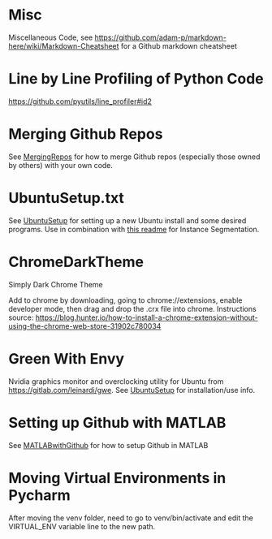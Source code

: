 # Misc
Miscellaneous Code, see https://github.com/adam-p/markdown-here/wiki/Markdown-Cheatsheet for a Github markdown cheatsheet 

# Line by Line Profiling of Python Code
https://github.com/pyutils/line_profiler#id2

# Merging Github Repos
See [MergingRepos](MergingRepos.MD) for how to merge Github repos (especially those owned by others) with your own code.

# UbuntuSetup.txt
See [UbuntuSetup](UbuntuSetup.MD) for setting up a new Ubuntu install and some desired programs. Use in combination with [this readme](https://github.com/BraunPenguin/InstanceSegmentation-Detectron2/Readme.MD) for Instance Segmentation.

# ChromeDarkTheme
Simply Dark Chrome Theme

Add to chrome by downloading, going to chrome://extensions, enable developer mode, then drag and drop the .crx file into chrome. Instructions source: https://blog.hunter.io/how-to-install-a-chrome-extension-without-using-the-chrome-web-store-31902c780034

# Green With Envy
Nvidia graphics monitor and overclocking utility for Ubuntu from https://gitlab.com/leinardi/gwe. See [UbuntuSetup](UbuntuSetup.MD) for installation/use info.

# Setting up Github with MATLAB
See [MATLABwithGithub](MATLABwithGithub.MD) for how to setup Github in MATLAB

# Moving Virtual Environments in Pycharm
After moving the venv folder, need to go to venv/bin/activate and edit the VIRTUAL_ENV variable line to the new path. 
